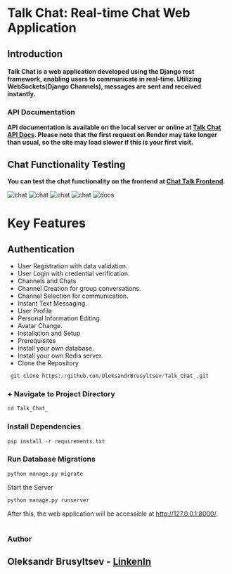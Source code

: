 # Talk Chat: Real-time Chat Web Application
## Introduction
#### **Talk Chat is a web application developed using the Django rest framework, enabling users to communicate in real-time. Utilizing WebSockets(Django Channels), messages are sent and received instantly.**

### API Documentation
**API documentation is available on the local server or online at [Talk Chat API Docs](https://talk-chat6.onrender.com/api/docs/). Please note that the first request on Render may take longer than usual, so the site may load slower if this is your first visit.**

## Chat Functionality Testing

**You can test the chat functionality on the frontend at [Chat Talk Frontend](https://valerka4052.github.io/chat-talk-front/).**

![chat](https://github.com/OleksandrBrusyltsev/LMS_django/assets/124603897/08e5a5b8-2f7b-4b24-ae69-6bce03bf604f)
![chat](https://user-images.githubusercontent.com/124603897/271301967-952712bd-27c2-432c-a41a-4cafda56576a.jpg)
![chat](https://user-images.githubusercontent.com/124603897/271301964-bd16d6bd-ebf4-4cc4-8b0e-61199e4df4fd.jpg)
![chat](https://user-images.githubusercontent.com/124603897/271301950-fa4763c1-ab6e-40ab-ae2d-c0edce355a7b.jpg)
![docs](https://github.com/OleksandrBrusyltsev/LMS_django/assets/124603897/24505934-c7ab-4dcb-a800-5101645a1b08)
# Key Features
## Authentication
+ User Registration with data validation.
+ User Login with credential verification.
+ Channels and Chats
+ Channel Creation for group conversations.
+ Channel Selection for communication.
+ Instant Text Messaging.
+ User Profile
+ Personal Information Editing.
+ Avatar Change.
+ Installation and Setup
+ Prerequisites
+ Install your own database.
+ Install your own Redis server.
+ Clone the Repository

~~~python
 git clone https://github.com/OleksandrBrusyltsev/Talk_Chat_.git
  ~~~
### + Navigate to Project Directory



~~~python
cd Talk_Chat_
~~~

### Install Dependencies

~~~python
pip install -r requirements.txt
~~~
### Run Database Migrations

~~~python
python manage.py migrate
~~~
Start the Server
~~~python
python manage.py runserver
~~~

After this, the web application will be accessible at http://127.0.0.1:8000/.

#



### Author
## Oleksandr Brusyltsev - [LinkenIn](https://www.linkedin.com/in/oleksandr-brusyltsev/)
